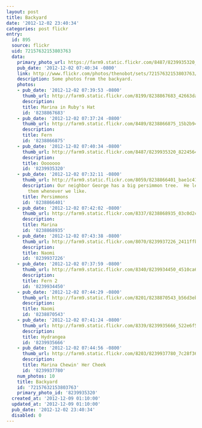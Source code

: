 ```yaml
---
layout: post
title: Backyard
date: '2012-12-02 23:40:34'
categories: post flickr
entry:
  id: 895
  source: flickr
  uid: 72157632153803763
  data:
    primary_photo_url: https://farm9.static.flickr.com/8487/8239935320_8224564f59_m.jpg
    pub_date: '2012-12-02 07:40:34 -0800'
    link: http://www.flickr.com/photos/thenobot/sets/72157632153803763/
    description: Some photos from the backyard.
    photos:
    - pub_date: '2012-12-02 07:39:53 -0800'
      thumb_url: http://farm9.static.flickr.com/8199/8238867683_42663da0db_s.jpg
      description: 
      title: Marina in Ruby's Hat
      id: '8238867683'
    - pub_date: '2012-12-02 07:37:24 -0800'
      thumb_url: http://farm9.static.flickr.com/8489/8238866875_15b2b941cd_s.jpg
      description: 
      title: Fern
      id: '8238866875'
    - pub_date: '2012-12-02 07:40:34 -0800'
      thumb_url: http://farm9.static.flickr.com/8487/8239935320_8224564f59_s.jpg
      description: 
      title: Ooooooo
      id: '8239935320'
    - pub_date: '2012-12-02 07:32:11 -0800'
      thumb_url: http://farm9.static.flickr.com/8059/8238866401_bae1c41654_s.jpg
      description: Our neighbor George has a big persimmon tree.  He lets us pick
        them whenever we like.
      title: Persimmons
      id: '8238866401'
    - pub_date: '2012-12-02 07:42:02 -0800'
      thumb_url: http://farm9.static.flickr.com/8337/8238868935_03c0d2cd57_s.jpg
      description: 
      title: Marina
      id: '8238868935'
    - pub_date: '2012-12-02 07:43:38 -0800'
      thumb_url: http://farm9.static.flickr.com/8070/8239937226_2411ffb78a_s.jpg
      description: 
      title: Naomi
      id: '8239937226'
    - pub_date: '2012-12-02 07:37:59 -0800'
      thumb_url: http://farm9.static.flickr.com/8340/8239934450_4510ca6886_s.jpg
      description: 
      title: Fern 2
      id: '8239934450'
    - pub_date: '2012-12-02 07:44:29 -0800'
      thumb_url: http://farm9.static.flickr.com/8201/8238870543_b56d3eb8e0_s.jpg
      description: 
      title: Naomi
      id: '8238870543'
    - pub_date: '2012-12-02 07:41:24 -0800'
      thumb_url: http://farm9.static.flickr.com/8339/8239935666_522e6f5f1a_s.jpg
      description: 
      title: Hydrangea
      id: '8239935666'
    - pub_date: '2012-12-02 07:44:56 -0800'
      thumb_url: http://farm9.static.flickr.com/8203/8239937780_7c28f3673e_s.jpg
      description: 
      title: Marina Chewin' Her Cheek
      id: '8239937780'
    num_photos: 10
    title: Backyard
    id: '72157632153803763'
    primary_photo_id: '8239935320'
  created_at: '2012-12-09 01:10:00'
  updated_at: '2012-12-09 01:10:00'
  pub_date: '2012-12-02 23:40:34'
  disabled: 0
---
```

